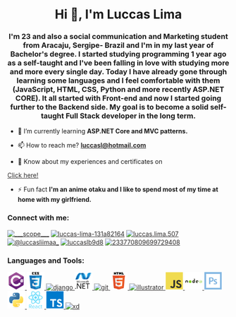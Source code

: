 <h1 align="center">Hi 👋, I'm Luccas Lima</h1>
<h3 align="center">I'm 23 and also a social communication and Marketing student from Aracaju, Sergipe- Brazil and I'm in my last year of Bachelor's degree. I started studying programming 1 year ago as a self-taught and I've been falling in love with studying more and more every single day. Today I have already gone through learning some languages ​​and I feel comfortable with them (JavaScript, HTML, CSS, Python and more recently ASP.NET CORE). It all started with Front-end and now I started going further to the Backend side. My goal is to become a solid self-taught Full Stack developer in the long term.</h3>

- 🌱 I’m currently learning **ASP.NET Core and MVC patterns.**

- 📫 How to reach me? **luccasl@hotmail.com**

- 📄 Know about my experiences and certificates on

<!DOCTYPE html>
<html>
<head>
	<title>Hyperlink Generator</title>
	<style>
		a:link,a:visited {
			color: #2f2d2d;
			text-decoration: underline;
		}
		a:hover {
			color: #3415a2;
			text-decoration: none;
		}
	</style>
</head>
<body>
	<a href="https://www.linkedin.com/in/luccas-lima-131a82164/">Click here!</a>
</body>
</html>

- ⚡ Fun fact **I'm an anime otaku and I like to spend most of my time at home with my girlfriend.**

<h3 align="left">Connect with me:</h3>
<p align="left">
<a href="https://twitter.com/___scope___" target="blank"><img align="center" src="https://raw.githubusercontent.com/rahuldkjain/github-profile-readme-generator/master/src/images/icons/Social/twitter.svg" alt="___scope___" height="30" width="40" /></a>
<a href="https://linkedin.com/in/luccas-lima-131a82164" target="blank"><img align="center" src="https://raw.githubusercontent.com/rahuldkjain/github-profile-readme-generator/master/src/images/icons/Social/linked-in-alt.svg" alt="luccas-lima-131a82164" height="30" width="40" /></a>
<a href="https://fb.com/luccas.lima.507" target="blank"><img align="center" src="https://raw.githubusercontent.com/rahuldkjain/github-profile-readme-generator/master/src/images/icons/Social/facebook.svg" alt="luccas.lima.507" height="30" width="40" /></a>
<a href="https://instagram.com/@luccasliimaa_" target="blank"><img align="center" src="https://raw.githubusercontent.com/rahuldkjain/github-profile-readme-generator/master/src/images/icons/Social/instagram.svg" alt="@luccasliimaa_" height="30" width="40" /></a>
<a href="https://www.behance.net/luccaslb9d8" target="blank"><img align="center" src="https://raw.githubusercontent.com/rahuldkjain/github-profile-readme-generator/master/src/images/icons/Social/behance.svg" alt="luccaslb9d8" height="30" width="40" /></a>
<a href="https://discord.gg/233770809699729408" target="blank"><img align="center" src="https://raw.githubusercontent.com/rahuldkjain/github-profile-readme-generator/master/src/images/icons/Social/discord.svg" alt="233770809699729408" height="30" width="40" /></a>
</p>

<h3 align="left">Languages and Tools:</h3>
<p align="left"> <a href="https://www.w3schools.com/cs/" target="_blank" rel="noreferrer"> <img src="https://raw.githubusercontent.com/devicons/devicon/master/icons/csharp/csharp-original.svg" alt="csharp" width="40" height="40"/> </a> <a href="https://www.w3schools.com/css/" target="_blank" rel="noreferrer"> <img src="https://raw.githubusercontent.com/devicons/devicon/master/icons/css3/css3-original-wordmark.svg" alt="css3" width="40" height="40"/> </a> <a href="https://www.djangoproject.com/" target="_blank" rel="noreferrer"> <img src="https://cdn.worldvectorlogo.com/logos/django.svg" alt="django" width="40" height="40"/> </a> <a href="https://dotnet.microsoft.com/" target="_blank" rel="noreferrer"> <img src="https://raw.githubusercontent.com/devicons/devicon/master/icons/dot-net/dot-net-original-wordmark.svg" alt="dotnet" width="40" height="40"/> </a> <a href="https://git-scm.com/" target="_blank" rel="noreferrer"> <img src="https://www.vectorlogo.zone/logos/git-scm/git-scm-icon.svg" alt="git" width="40" height="40"/> </a> <a href="https://www.w3.org/html/" target="_blank" rel="noreferrer"> <img src="https://raw.githubusercontent.com/devicons/devicon/master/icons/html5/html5-original-wordmark.svg" alt="html5" width="40" height="40"/> </a> <a href="https://www.adobe.com/in/products/illustrator.html" target="_blank" rel="noreferrer"> <img src="https://www.vectorlogo.zone/logos/adobe_illustrator/adobe_illustrator-icon.svg" alt="illustrator" width="40" height="40"/> </a> <a href="https://developer.mozilla.org/en-US/docs/Web/JavaScript" target="_blank" rel="noreferrer"> <img src="https://raw.githubusercontent.com/devicons/devicon/master/icons/javascript/javascript-original.svg" alt="javascript" width="40" height="40"/> </a> <a href="https://nodejs.org" target="_blank" rel="noreferrer"> <img src="https://raw.githubusercontent.com/devicons/devicon/master/icons/nodejs/nodejs-original-wordmark.svg" alt="nodejs" width="40" height="40"/> </a> <a href="https://www.photoshop.com/en" target="_blank" rel="noreferrer"> <img src="https://raw.githubusercontent.com/devicons/devicon/master/icons/photoshop/photoshop-line.svg" alt="photoshop" width="40" height="40"/> </a> <a href="https://www.python.org" target="_blank" rel="noreferrer"> <img src="https://raw.githubusercontent.com/devicons/devicon/master/icons/python/python-original.svg" alt="python" width="40" height="40"/> </a> <a href="https://reactjs.org/" target="_blank" rel="noreferrer"> <img src="https://raw.githubusercontent.com/devicons/devicon/master/icons/react/react-original-wordmark.svg" alt="react" width="40" height="40"/> </a> <a href="https://www.typescriptlang.org/" target="_blank" rel="noreferrer"> <img src="https://raw.githubusercontent.com/devicons/devicon/master/icons/typescript/typescript-original.svg" alt="typescript" width="40" height="40"/> </a> <a href="https://www.adobe.com/products/xd.html" target="_blank" rel="noreferrer"> <img src="https://cdn.worldvectorlogo.com/logos/adobe-xd.svg" alt="xd" width="40" height="40"/> </a> </p>
